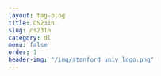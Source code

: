 ```yaml
---
layout: tag-blog
title: CS231n
slug: cs231n
category: dl
menu: false
order: 1
header-img: "/img/stanford_univ_logo.png"
---
```

